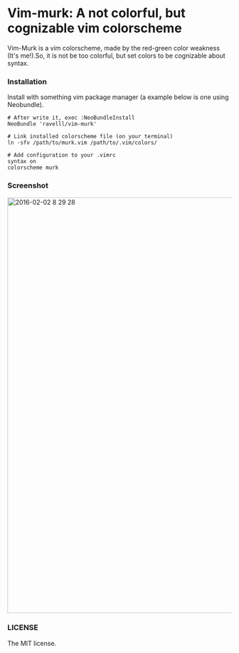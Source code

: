 # Vim-murk: A not colorful, but cognizable vim colorscheme

Vim-Murk is a vim colorscheme, made by the red-green color weakness (It's me!).So, it is not be too colorful, but set colors to be cognizable about syntax.

### Installation

Install with something vim package manager (a example below is one using Neobundle).

```vim
# After write it, exec :NeoBundleInstall
NeoBundle 'ravelll/vim-murk'

# Link installed colorscheme file (on your terminal)
ln -sfv /path/to/murk.vim /path/to/.vim/colors/

# Add configuration to your .vimrc
syntax on
colorscheme murk
```

### Screenshot

<img width="933" alt="2016-02-02 8 29 28" src="https://cloud.githubusercontent.com/assets/2294362/12734941/221eec40-c987-11e5-8d9e-c28633e711a4.png">

### LICENSE

The MIT license.
